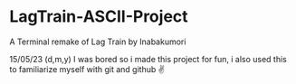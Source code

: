 # LagTrain-ASCII-Project
A Terminal remake of Lag Train by Inabakumori 

15/05/23 (d,m,y)
I was bored so i made this project for fun, i also used this to familiarize myself with git and github
:v: 
